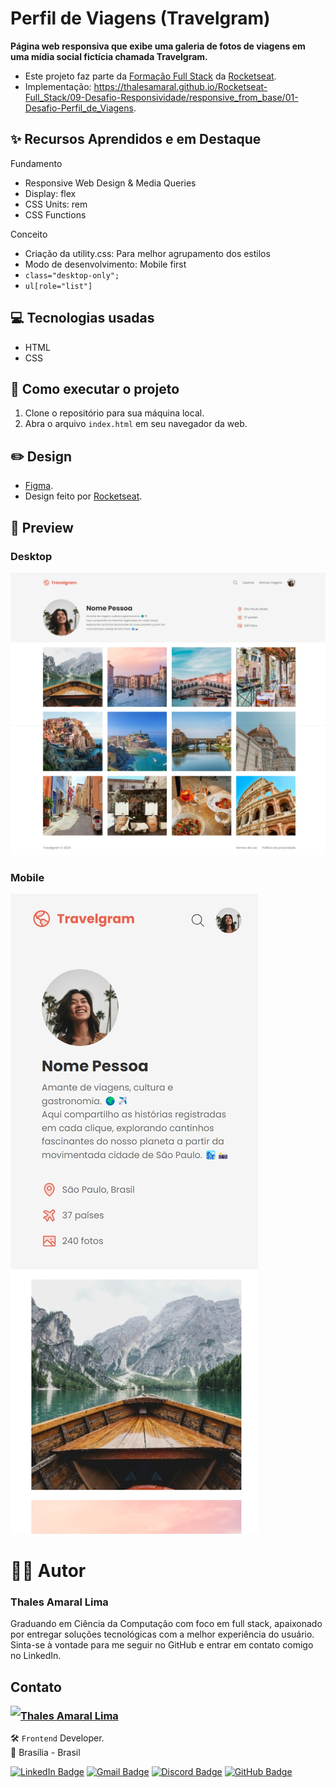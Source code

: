 # Perfil de Viagens (Travelgram)

**Página web responsiva que exibe uma galeria de fotos de viagens em uma mídia social fictícia chamada Travelgram.**

- Este projeto faz parte da [Formação Full Stack](https://github.com/thalesamaral/Rocketseat-Full_Stack/tree/main) da [Rocketseat](https://www.rocketseat.com.br/).
- Implementação: https://thalesamaral.github.io/Rocketseat-Full_Stack/09-Desafio-Responsividade/responsive_from_base/01-Desafio-Perfil_de_Viagens.

## ✨ Recursos Aprendidos e em Destaque

Fundamento
- Responsive Web Design & Media Queries
- Display: flex
- CSS Units: rem
- CSS Functions

Conceito
- Criação da utility.css: Para melhor agrupamento dos estilos
- Modo de desenvolvimento: Mobile first
- `class="desktop-only";`
- `ul[role="list"]`

## 💻 Tecnologias usadas

- HTML
- CSS

## 📝 Como executar o projeto

1. Clone o repositório para sua máquina local.
2. Abra o arquivo `index.html` em seu navegador da web.

## ✏️ Design

- [Figma](https://www.figma.com/community/file/1392188119249243534).
- Design feito por [Rocketseat](https://www.rocketseat.com.br/).

## 👀 Preview

### Desktop
![Prévia de Página com fotos de viagens em uma mídia social chamada Travelgram](../01-Desafio-Perfil_de_Viagens/assets/readme/Preview-Perfil_de_Viagens.jpeg)

### Mobile
![Prévia de Página com fotos de viagens em uma mídia social chamada Travelgram](../01-Desafio-Perfil_de_Viagens/assets/readme/Preview-Perfil_de_Viagens-mobile.jpeg)

# 👨‍💻 Autor

### Thales Amaral Lima
Graduando em Ciência da Computação com foco em full stack, apaixonado por entregar soluções tecnológicas com a melhor experiência do usuário.
Sinta-se à vontade para me seguir no GitHub e entrar em contato comigo no LinkedIn.

## Contato

<img align="left" src="https://www.github.com/thalesamaral.png?size=150">

### [**Thales Amaral Lima**](https://github.com/thalesamaral)

🛠 `Frontend` Developer. <br>
📍 Brasília - Brasil

<a href="https://www.linkedin.com/in/thales-amaral-lima"><img src="https://img.shields.io/badge/LinkedIn-0077B5?style=flat&logo=linkedin&logoColor=white" alt="LinkedIn Badge" height="25"></a>&nbsp;<a href="mailto:thaleslima225@gmail.com"><img src="https://img.shields.io/badge/Gmail-D14836?style=flat&logo=gmail&logoColor=white" alt="Gmail Badge" height="25"></a>&nbsp;<a href="#"><img src="https://img.shields.io/badge/Discord-%237289DA.svg?logo=discord&logoColor=white" title="Thales Amaral#0416" alt="Discord Badge" height="25"></a>&nbsp;<a href="https://www.github.com/thalesamaral"><img src="https://img.shields.io/badge/GitHub-100000?style=flat&logo=github&logoColor=white" alt="GitHub Badge" height="25"></a>&nbsp;<br clear="left"/>